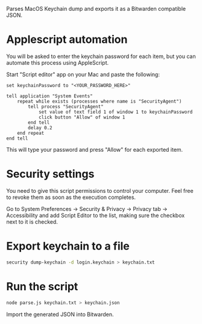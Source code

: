 Parses MacOS Keychain dump and exports it as a Bitwarden compatible JSON.

# Applescript automation

You will be asked to enter the keychain password for each item, but you can automate this process using AppleScript.

Start "Script editor" app on your Mac and paste the following:

```applescript
set keychainPassword to "<YOUR_PASSWORD_HERE>"

tell application "System Events"
	repeat while exists (processes where name is "SecurityAgent")
		tell process "SecurityAgent"
			set value of text field 1 of window 1 to keychainPassword
			click button "Allow" of window 1
		end tell
		delay 0.2
	end repeat
end tell
```

This will type your password and press "Allow" for each exported item.

# Security settings

You need to give this script permissions to control your computer. Feel free to revoke them as soon as the execution completes.

Go to System Preferences -> Security & Privacy -> Privacy tab -> Accessibility and add Script Editor to the list, making sure the checkbox next to it is checked.

# Export keychain to a file

```bash
security dump-keychain -d login.keychain > keychain.txt
```

# Run the script

```bash
node parse.js keychain.txt > keychain.json
```

Import the generated JSON into Bitwarden.
